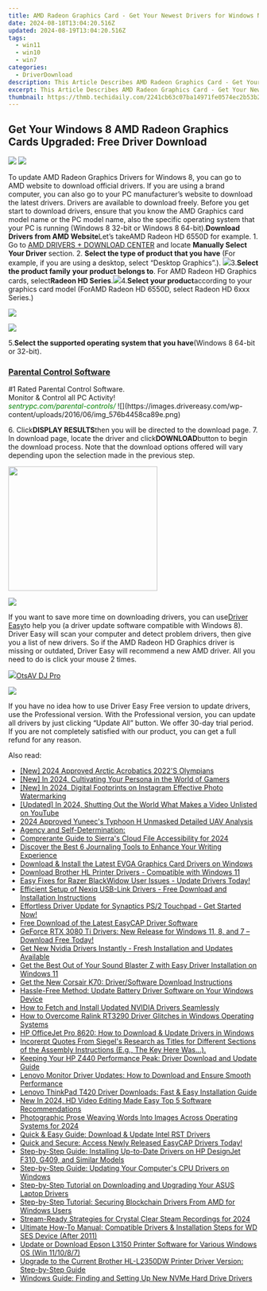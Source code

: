 ```yaml
---
title: AMD Radeon Graphics Card - Get Your Newest Drivers for Windows Now!
date: 2024-08-18T13:04:20.516Z
updated: 2024-08-19T13:04:20.516Z
tags:
  - win11
  - win10
  - win7
categories:
  - DriverDownload
description: This Article Describes AMD Radeon Graphics Card - Get Your Newest Drivers for Windows Now!
excerpt: This Article Describes AMD Radeon Graphics Card - Get Your Newest Drivers for Windows Now!
thumbnail: https://thmb.techidaily.com/2241cb63c07ba14971fe0574ec2b53b239df58241996fcf78b83d8a047d570ec.jpeg
---
```


## Get Your Windows 8 AMD Radeon Graphics Cards Upgraded: Free Driver Download

<!-- affiliate ads begin -->
<a href="https://shop.manycam.com/order/checkout.php?PRODS=17727588&QTY=1&AFFILIATE=108875&CART=1"><img src="https://secure.avangate.com/images/merchant/8230bea7d54bcdf99cdfe85cb07313d5/mcaffbanner600x500.png" border="0"></a>
<a href="https://shop.manycam.com/order/checkout.php?PRODS=17727588&QTY=1&AFFILIATE=108875&CART=1"><img src="https://secure.avangate.com/images/merchant/8230bea7d54bcdf99cdfe85cb07313d5/Affiliates_300x250px_valentinesday.png" border="0"></a>
<!-- affiliate ads end -->
To update AMD Radeon Graphics Drivers for Windows 8, you can go to AMD website to download official drivers. If you are using a brand computer, you can also go to your PC manufacturer’s website to download the latest drivers. Drivers are available to download freely. Before you get start to download drivers, ensure that you know the AMD Graphics card model name or the PC model name, also the specific operating system that your PC is running (Windows 8 32-bit or Windows 8 64-bit).**Download Drivers from AMD Website**Let’s takeAMD Radeon HD 6550D for example. 1\. Go to [AMD DRIVERS + DOWNLOAD CENTER](http://support.amd.com/en-us/download)  and locate **Manually Select Your Driver** section. 2. **Select the type of product that you have**  (For example, if you are using a desktop, select “Desktop Graphics”.). ![](https://images.drivereasy.com/wp-content/uploads/2016/06/img_57564a26097b4.png)3.**Select the product family** **your product belongs to**. For AMD Radeon HD Graphics cards, select**Radeon HD Series**.![](https://images.drivereasy.com/wp-content/uploads/2016/06/img_57564a8ab699b.png)4.**Select your product**according to your graphics card model (ForAMD Radeon HD 6550D, select Radeon HD 6xxx Series.)

<!-- affiliate ads begin -->
<a href="https://secure.2checkout.com/order/checkout.php?PRODS=3546200&QTY=1&AFFILIATE=108875&CART=1"><img src="http://www.binteko.com/sites/default/files/banner01_468x60a.gif" border="0"></a>
<!-- affiliate ads end -->
![](https://images.drivereasy.com/wp-content/uploads/2016/06/img_57564c44c34e3.png)

5.**Select the supported operating system that you have**(Windows 8 64-bit or 32-bit).

<!-- affiliate ads begin -->
<h3 id="200610"><a href="https://sentrypc.7eer.net/c/5597632/200610/3022">Parental Control Software</a></h3>
<span class="text-ad-content">
	#1 Rated Parental Control Software.<br/>
	Monitor & Control all PC Activity!<br/>
		<cite style="color:green">sentrypc.com/parental-controls/</cite>
	</span><img height="0" width="0" src="https://sentrypc.7eer.net/i/5597632/200610/3022" style="position:absolute;visibility:hidden;" border="0" />
<!-- affiliate ads end -->
![](https://images.drivereasy.com/wp-content/uploads/2016/06/img_576b4458ca89e.png)

6\. Click**DISPLAY RESULTS**then you will be directed to the download page. 7\. In download page, locate the driver and click**DOWNLOAD**button to begin the download process. Note that the download options offered will vary depending upon the selection made in the previous step.

<!-- affiliate ads begin -->
<a href="https://boody-eco-wear.pxf.io/c/5597632/1567905/13846" target="_top" id="1567905"><img src="//a.impactradius-go.com/display-ad/13846-1567905" border="0" alt="" width="300" height="250"/></a><img height="0" width="0" src="https://imp.pxf.io/i/5597632/1567905/13846" style="position:absolute;visibility:hidden;" border="0" />
<!-- affiliate ads end -->
![](https://images.drivereasy.com/wp-content/uploads/2016/06/img_576b4490a1574.png)

If you want to save more time on downloading drivers, you can use[Driver Easy](https://tools.techidaily.com/drivereasy/download/)to help you (a driver update software compatible with Windows 8). Driver Easy will scan your computer and detect problem drivers, then give you a list of new drivers. So if the AMD Radeon HD Graphics driver is missing or outdated, Driver Easy will recommend a new AMD driver. All you need to do is click your mouse 2 times.

<!-- affiliate ads begin -->
<a href="https://otszone.ots7.com/order/checkout.php?PRODS=4713321&QTY=1&AFFILIATE=108875&CART=1"><img src="https://green.ots7.com/screenshots/OtsAV/OtsAVDJ1.90-300x188.jpg" border="0">OtsAV DJ Pro</a>
<!-- affiliate ads end -->
![](https://images.drivereasy.com/wp-content/uploads/2017/04/img_58f09c5206a96.jpg)

 If you have no idea how to use Driver Easy Free version to update drivers, use the Professional version. With the Professional version, you can update all drivers by just clicking “Update All” button. We offer 30-day trial period. If you are not completely satisfied with our product, you can get a full refund for any reason.

<ins class="adsbygoogle"
     style="display:block"
     data-ad-format="autorelaxed"
     data-ad-client="ca-pub-7571918770474297"
     data-ad-slot="1223367746"></ins>



<ins class="adsbygoogle"
     style="display:block"
     data-ad-client="ca-pub-7571918770474297"
     data-ad-slot="8358498916"
     data-ad-format="auto"
     data-full-width-responsive="true"></ins>

<span class="atpl-alsoreadstyle">Also read:</span>
<div><ul>
<li><a href="https://fox-friendly.techidaily.com/new-2024-approved-arctic-acrobatics-2022s-olympians/"><u>[New] 2024 Approved  Arctic Acrobatics  2022'S Olympians</u></a></li>
<li><a href="https://facebook-video-footage.techidaily.com/new-in-2024-cultivating-your-persona-in-the-world-of-gamers/"><u>[New] In 2024, Cultivating Your Persona in the World of Gamers</u></a></li>
<li><a href="https://instagram-video-recordings.techidaily.com/new-in-2024-digital-footprints-on-instagram-effective-photo-watermarking/"><u>[New] In 2024, Digital Footprints on Instagram  Effective Photo Watermarking</u></a></li>
<li><a href="https://youtube-webster.techidaily.com/ed-in-2024-shutting-out-the-world-what-makes-a-video-unlisted-on-youtube/"><u>[Updated] In 2024, Shutting Out the World  What Makes a Video Unlisted on YouTube</u></a></li>
<li><a href="https://fox-links.techidaily.com/2024-approved-yuneecs-typhoon-h-unmasked-detailed-uav-analysis/"><u>2024 Approved  Yuneec's Typhoon H Unmasked  Detailed UAV Analysis</u></a></li>
<li><a href="https://win-amazing.techidaily.com/agency-and-self-determination/"><u>Agency and Self-Determination:</u></a></li>
<li><a href="https://extra-hints.techidaily.com/comprerante-guide-to-sierras-cloud-file-accessibility-for-2024/"><u>Comprerante Guide to Sierra's Cloud File Accessibility for 2024</u></a></li>
<li><a href="https://technical-tips.techidaily.com/discover-the-best-6-journaling-tools-to-enhance-your-writing-experience/"><u>Discover the Best 6 Journaling Tools to Enhance Your Writing Experience</u></a></li>
<li><a href="https://win-amazing.techidaily.com/download-and-install-the-latest-evga-graphics-card-drivers-on-windows/"><u>Download & Install the Latest EVGA Graphics Card Drivers on Windows</u></a></li>
<li><a href="https://win-amazing.techidaily.com/download-brother-hl-printer-drivers-compatible-with-windows-11/"><u>Download Brother HL Printer Drivers - Compatible with Windows 11</u></a></li>
<li><a href="https://win-amazing.techidaily.com/1722967589641-easy-fixes-for-razer-blackwidow-user-issues-update-drivers-today/"><u>Easy Fixes for Razer BlackWidow User Issues - Update Drivers Today!</u></a></li>
<li><a href="https://win-amazing.techidaily.com/efficient-setup-of-nexiq-usb-link-drivers-free-download-and-installation-instructions/"><u>Efficient Setup of Nexiq USB-Link Drivers - Free Download and Installation Instructions</u></a></li>
<li><a href="https://win-amazing.techidaily.com/effortless-driver-update-for-synaptics-ps2-touchpad-get-started-now/"><u>Effortless Driver Update for Synaptics PS/2 Touchpad - Get Started Now!</u></a></li>
<li><a href="https://win-amazing.techidaily.com/free-download-of-the-latest-easycap-driver-software/"><u>Free Download of the Latest EasyCAP Driver Software</u></a></li>
<li><a href="https://win-amazing.techidaily.com/1722960668461-geforce-rtx-3080-ti-drivers-new-release-for-windows-11-8-and-7-download-free-today/"><u>GeForce RTX 3080 Ti Drivers: New Release for Windows 11, 8, and 7 – Download Free Today!</u></a></li>
<li><a href="https://win-amazing.techidaily.com/get-new-nvidia-drivers-instantly-fresh-installation-and-updates-available/"><u>Get New Nvidia Drivers Instantly - Fresh Installation and Updates Available</u></a></li>
<li><a href="https://win-amazing.techidaily.com/get-the-best-out-of-your-sound-blaster-z-with-easy-driver-installation-on-windows-11/"><u>Get the Best Out of Your Sound Blaster Z with Easy Driver Installation on Windows 11</u></a></li>
<li><a href="https://win-amazing.techidaily.com/get-the-new-corsair-k70-driversoftware-download-instructions/"><u>Get the New Corsair K70: Driver/Software Download Instructions</u></a></li>
<li><a href="https://win-amazing.techidaily.com/hassle-free-method-update-battery-driver-software-on-your-windows-device/"><u>Hassle-Free Method: Update Battery Driver Software on Your Windows Device</u></a></li>
<li><a href="https://win-amazing.techidaily.com/how-to-fetch-and-install-updated-nvidia-drivers-seamlessly/"><u>How to Fetch and Install Updated NVIDIA Drivers Seamlessly</u></a></li>
<li><a href="https://win-amazing.techidaily.com/how-to-overcome-ralink-rt3290-driver-glitches-in-windows-operating-systems/"><u>How to Overcome Ralink RT3290 Driver Glitches in Windows Operating Systems</u></a></li>
<li><a href="https://win-amazing.techidaily.com/hp-officejet-pro-8620-how-to-download-and-update-drivers-in-windows/"><u>HP OfficeJet Pro 8620: How to Download & Update Drivers in Windows</u></a></li>
<li><a href="https://win-amazing.techidaily.com/incorerpt-quotes-from-siegels-research-as-titles-for-different-sections-of-the-assembly-instructions-eg-the-key-here-was/"><u>Incorerpt Quotes From Siegel's Research as Titles for Different Sections of the Assembly Instructions (E.g., The Key Here Was...).</u></a></li>
<li><a href="https://win-amazing.techidaily.com/keeping-your-hp-z440-performance-peak-driver-download-and-update-guide/"><u>Keeping Your HP Z440 Performance Peak: Driver Download and Update Guide</u></a></li>
<li><a href="https://win-amazing.techidaily.com/lenovo-monitor-driver-updates-how-to-download-and-ensure-smooth-performance/"><u>Lenovo Monitor Driver Updates: How to Download and Ensure Smooth Performance</u></a></li>
<li><a href="https://win-amazing.techidaily.com/lenovo-thinkpad-t420-driver-downloads-fast-and-easy-installation-guide/"><u>Lenovo ThinkPad T420 Driver Downloads: Fast & Easy Installation Guide</u></a></li>
<li><a href="https://video-content-creator.techidaily.com/new-in-2024-hd-video-editing-made-easy-top-5-software-recommendations/"><u>New In 2024, HD Video Editing Made Easy Top 5 Software Recommendations</u></a></li>
<li><a href="https://extra-guidance.techidaily.com/photographic-prose-weaving-words-into-images-across-operating-systems-for-2024/"><u>Photographic Prose  Weaving Words Into Images Across Operating Systems for 2024</u></a></li>
<li><a href="https://win-amazing.techidaily.com/quick-and-easy-guide-download-and-update-intel-rst-drivers/"><u>Quick & Easy Guide: Download & Update Intel RST Drivers</u></a></li>
<li><a href="https://win-amazing.techidaily.com/quick-and-secure-access-newly-released-easycap-drivers-today/"><u>Quick and Secure: Access Newly Released EasyCAP Drivers Today!</u></a></li>
<li><a href="https://win-amazing.techidaily.com/step-by-step-guide-installing-up-to-date-drivers-on-hp-designjet-f310-g409-and-similar-models/"><u>Step-by-Step Guide: Installing Up-to-Date Drivers on HP DesignJet F310, G409, and Similar Models</u></a></li>
<li><a href="https://win-amazing.techidaily.com/step-by-step-guide-updating-your-computers-cpu-drivers-on-windows/"><u>Step-by-Step Guide: Updating Your Computer's CPU Drivers on Windows</u></a></li>
<li><a href="https://win-amazing.techidaily.com/step-by-step-tutorial-on-downloading-and-upgrading-your-asus-laptop-drivers/"><u>Step-by-Step Tutorial on Downloading and Upgrading Your ASUS Laptop Drivers</u></a></li>
<li><a href="https://win-amazing.techidaily.com/step-by-step-tutorial-securing-blockchain-drivers-from-amd-for-windows-users/"><u>Step-by-Step Tutorial: Securing Blockchain Drivers From AMD for Windows Users</u></a></li>
<li><a href="https://screen-video-capture.techidaily.com/stream-ready-strategies-for-crystal-clear-steam-recordings-for-2024/"><u>Stream-Ready Strategies for Crystal Clear Steam Recordings for 2024</u></a></li>
<li><a href="https://win-amazing.techidaily.com/ultimate-how-to-manual-compatible-drivers-and-installation-steps-for-wd-ses-device-after-2011/"><u>Ultimate How-To Manual: Compatible Drivers & Installation Steps for WD SES Device (After 2011)</u></a></li>
<li><a href="https://win-amazing.techidaily.com/update-or-download-epson-l3150-printer-software-for-various-windows-os-win-111087/"><u>Update or Download Epson L3150 Printer Software for Various Windows OS (Win 11/10/8/7)</u></a></li>
<li><a href="https://win-amazing.techidaily.com/upgrade-to-the-current-brother-hl-l2350dw-printer-driver-version-step-by-step-guide/"><u>Upgrade to the Current Brother HL-L2350DW Printer Driver Version: Step-by-Step Guide</u></a></li>
<li><a href="https://win-amazing.techidaily.com/windows-guide-finding-and-setting-up-new-nvme-hard-drive-drivers/"><u>Windows Guide: Finding and Setting Up New NVMe Hard Drive Drivers</u></a></li>
</ul></div>

